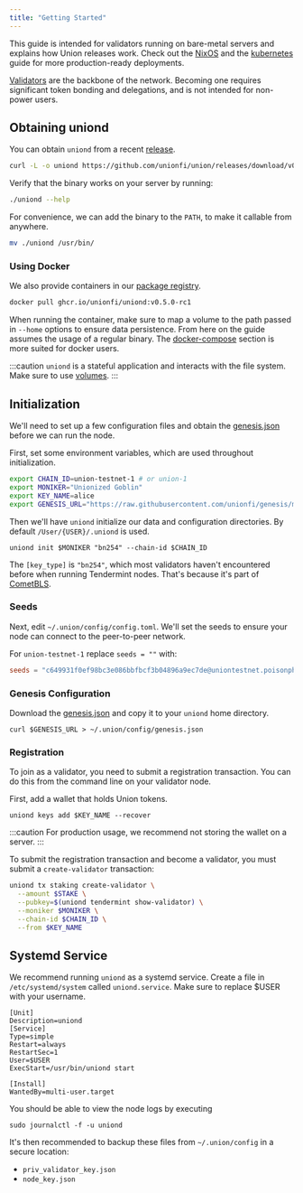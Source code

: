 ```yaml
---
title: "Getting Started"
---
```


This guide is intended for validators running on bare-metal servers and explains how Union releases work. Check out the [NixOS](./nixos) and the [kubernetes](./kubernetes) guide for more production-ready deployments.

[Validators](../architecture/validator) are the backbone of the network. Becoming one requires significant token bonding and delegations, and is not intended for non-power users.

## Obtaining uniond

You can obtain `uniond` from a recent [release](https://github.com/unionfi/union/releases/latest).

```sh
curl -L -o uniond https://github.com/unionfi/union/releases/download/v0.5.0-rc1/uniond-x86_64-linux
```

Verify that the binary works on your server by running:

```sh
./uniond --help
```

For convenience, we can add the binary to the `PATH`, to make it callable from anywhere.

```sh
mv ./uniond /usr/bin/
```

### Using Docker

We also provide containers in our [package registry](https://github.com/unionfi/union/pkgs/container/uniond).

```sh
docker pull ghcr.io/unionfi/uniond:v0.5.0-rc1
```

When running the container, make sure to map a volume to the path passed in `--home` options to ensure data persistence. From here on the guide assumes the usage of a regular binary. The [docker-compose](./docker-compose) section is more suited for docker users.

:::caution
`uniond` is a stateful application and interacts with the file system. Make sure to use [volumes](https://docs.docker.com/storage/volumes/).
:::

## Initialization

We'll need to set up a few configuration files and obtain the [genesis.json](https://raw.githubusercontent.com/unionfi/genesis/main/union-testnet-1/genesis.json) before we can run the node.

First, set some environment variables, which are used throughout initialization.

```sh
export CHAIN_ID=union-testnet-1 # or union-1
export MONIKER="Unionized Goblin"
export KEY_NAME=alice
export GENESIS_URL="https://raw.githubusercontent.com/unionfi/genesis/main/union-testnet-1/genesis.json"
```

Then we'll have `uniond` initialize our data and configuration directories. By default `/User/{USER}/.uniond` is used.

```
uniond init $MONIKER "bn254" --chain-id $CHAIN_ID
```

The `[key_type]` is `"bn254"`, which most validators haven't encountered before when running Tendermint nodes. That's because it's part of [CometBLS](../architecture/cometbls).

### Seeds

Next, edit `~/.union/config/config.toml`. We'll set the seeds to ensure your node can connect to the peer-to-peer network.

For `union-testnet-1` replace `seeds = ""` with:

```toml
seeds = "c649931f0ef98bc3e086bbfbcf3b04896a9ec7de@uniontestnet.poisonphang.com:26656"
```

### Genesis Configuration

Download the [genesis.json](https://raw.githubusercontent.com/unionfi/genesis/main/union-testnet-1/genesis.json) and copy it to your `uniond` home directory.

```
curl $GENESIS_URL > ~/.union/config/genesis.json
```

### Registration

To join as a validator, you need to submit a registration transaction. You can do this from the command line on your validator node.

First, add a wallet that holds Union tokens.

```
uniond keys add $KEY_NAME --recover
```

:::caution
For production usage, we recommend not storing the wallet on a server.
:::

To submit the registration transaction and become a validator, you must submit a `create-validator` transaction:

```sh
uniond tx staking create-validator \
  --amount $STAKE \
  --pubkey=$(uniond tendermint show-validator) \
  --moniker $MONIKER \
  --chain-id $CHAIN_ID \
  --from $KEY_NAME
```

## Systemd Service

We recommend running `uniond` as a systemd service. Create a file in `/etc/systemd/system` called `uniond.service`. Make sure to replace $USER with your username.

```
[Unit]
Description=uniond
[Service]
Type=simple
Restart=always
RestartSec=1
User=$USER
ExecStart=/usr/bin/uniond start

[Install]
WantedBy=multi-user.target
```

You should be able to view the node logs by executing

```
sudo journalctl -f -u uniond
```

It's then recommended to backup these files from `~/.union/config` in a secure location:

- `priv_validator_key.json`
- `node_key.json`
